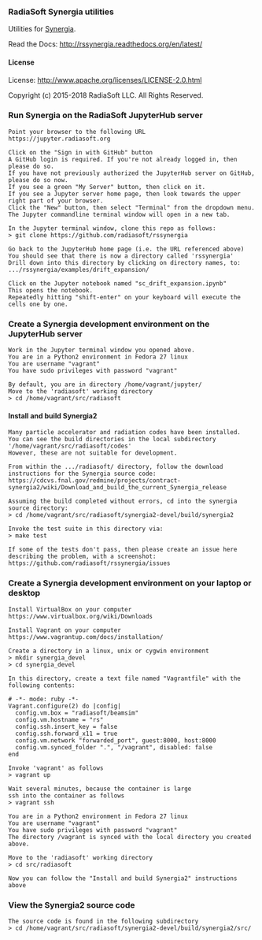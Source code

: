 ### RadiaSoft Synergia utilities
Utilities for [Synergia](https://web.fnal.gov/sites/Synergia).

Read the Docs: http://rssynergia.readthedocs.org/en/latest/

#### License
License: http://www.apache.org/licenses/LICENSE-2.0.html

Copyright (c) 2015-2018 RadiaSoft LLC.  All Rights Reserved.

### Run Synergia on the RadiaSoft JupyterHub server

    Point your browser to the following URL
    https://jupyter.radiasoft.org
    
    Click on the "Sign in with GitHub" button
    A GitHub login is required. If you're not already logged in, then please do so.
    If you have not previously authorized the JupyterHub server on GitHub, please do so now.
    If you see a green "My Server" button, then click on it.
    If you see a Jupyter server home page, then look towards the upper right part of your browser.
    Click the "New" button, then select "Terminal" from the dropdown menu.
    The Jupyter commandline terminal window will open in a new tab.
    
    In the Jupyter terminal window, clone this repo as follows:
    > git clone https://github.com/radiasoft/rssynergia
    
    Go back to the JupyterHub home page (i.e. the URL referenced above)
    You should see that there is now a directory called 'rssynergia'
    Drill down into this directory by clicking on directory names, to:
    .../rssynergia/examples/drift_expansion/
    
    Click on the Jupyter notebook named "sc_drift_expansion.ipynb"
    This opens the notebook.
    Repeatedly hitting "shift-enter" on your keyboard will execute the cells one by one.


### Create a Synergia development environment on the JupyterHub server
    Work in the Jupyter terminal window you opened above.
    You are in a Python2 environment in Fedora 27 linux
    You are username "vagrant" 
    You have sudo privileges with password "vagrant"
    
    By default, you are in directory /home/vagrant/jupyter/
    Move to the 'radiasoft' working directory
    > cd /home/vagrant/src/radiasoft

#### Install and build Synergia2
    Many particle accelerator and radiation codes have been installed.
    You can see the build directories in the local subdirectory '/home/vagrant/src/radiasoft/codes'
    However, these are not suitable for development.
    
    From within the .../radiasoft/ directory, follow the download instructions for the Synergia source code:
    https://cdcvs.fnal.gov/redmine/projects/contract-synergia2/wiki/Download_and_build_the_current_Synergia_release

    Assuming the build completed without errors, cd into the synergia source directory:
    > cd /home/vagrant/src/radiasoft/synergia2-devel/build/synergia2
    
    Invoke the test suite in this directory via:
    > make test
    
    If some of the tests don't pass, then please create an issue here describing the problem, with a screenshot:
    https://github.com/radiasoft/rssynergia/issues

### Create a Synergia development environment on your laptop or desktop

    Install VirtualBox on your computer
    https://www.virtualbox.org/wiki/Downloads

    Install Vagrant on your computer
    https://www.vagrantup.com/docs/installation/

    Create a directory in a linux, unix or cygwin environment
    > mkdir synergia_devel
    > cd synergia_devel

    In this directory, create a text file named "Vagrantfile" with the following contents:

    # -*- mode: ruby -*-
    Vagrant.configure(2) do |config|
      config.vm.box = "radiasoft/beamsim"
      config.vm.hostname = "rs"
      config.ssh.insert_key = false
      config.ssh.forward_x11 = true
      config.vm.network "forwarded_port", guest:8000, host:8000
      config.vm.synced_folder ".", "/vagrant", disabled: false
    end

    Invoke 'vagrant' as follows
    > vagrant up

    Wait several minutes, because the container is large
    ssh into the container as follows
    > vagrant ssh

    You are in a Python2 environment in Fedora 27 linux
    You are username "vagrant" 
    You have sudo privileges with password "vagrant"
    The directory /vagrant is synced with the local directory you created above.
    
    Move to the 'radiasoft' working directory
    > cd src/radiasoft
    
    Now you can follow the "Install and build Synergia2" instructions above
 
### View the Synergia2 source code
    The source code is found in the following subdirectory
    > cd /home/vagrant/src/radiasoft/synergia2-devel/build/synergia2/src/
    
